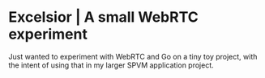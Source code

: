 # Excelsior | A small WebRTC experiment

Just wanted to experiment with WebRTC and Go on a tiny toy project, with the intent
of using that in my larger SPVM application project.
